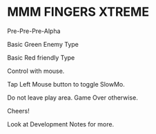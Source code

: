# MMM FINGERS XTREME

Pre-Pre-Pre-Alpha

Basic Green Enemy Type

Basic Red friendly Type

Control with mouse.

Tap Left Mouse button to toggle SlowMo.

Do not leave play area. Game Over otherwise.

Cheers!

Look at Development Notes for more.
